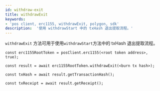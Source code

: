 ```yaml
---
id: withdraw-exit
title: withdrawExit
keywords:
- 'pos client, erc1155, withdrawExit, polygon, sdk'
description:  '使用 withdrawStart 中的 txHash 退出提取流程。'
---
```


`withdrawExit` 方法可用于使用`withdrawStart`方法中的 txHash 退出提取流程。

```
const erc1155RootToken = posClient.erc1155(<root token address>, true);

const result = await erc1155RootToken.withdrawExit(<burn tx hash>);

const txHash = await result.getTransactionHash();

const txReceipt = await result.getReceipt();

```
